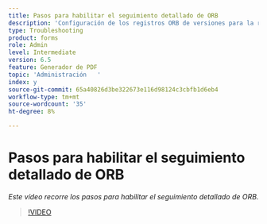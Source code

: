 ```yaml
---
title: Pasos para habilitar el seguimiento detallado de ORB
description: 'Configuración de los registros ORB de versiones para la resolución de problemas del Generador de PDF '
type: Troubleshooting
product: forms
role: Admin
level: Intermediate
version: 6.5
feature: Generador de PDF
topic: 'Administración   '
index: y
source-git-commit: 65a40826d3be322673e116d98124c3cbfb1d6eb4
workflow-type: tm+mt
source-wordcount: '35'
ht-degree: 8%

---
```



# Pasos para habilitar el seguimiento detallado de ORB

*Este vídeo recorre los pasos para habilitar el seguimiento detallado de ORB.*

>[!VIDEO](https://video.tv.adobe.com/v/335526?quality=9&learn=on)
